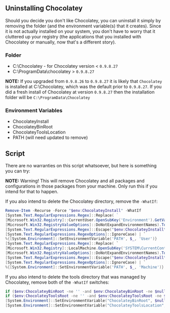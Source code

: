 ## Uninstalling Chocolatey

Should you decide you don't like Chocolatey, you can uninstall it simply by removing the folder (and the environment variable(s) that it creates).  Since it is not actually installed on your system, you don't have to worry that it cluttered up your registry (the applications that you installed with Chocolatey or manually, now that's a different story).

### Folder
* C:\Chocolatey - for Chocolatey version < ```0.9.8.27```
* C:\ProgramData\chocolatey > ```0.9.8.27```

**NOTE:** If you upgraded from ```0.9.8.26``` to ```0.9.8.27``` it is likely that ```Chocolatey``` is installed at C:\Chocolatey, which was the default prior to ```0.9.8.27```.  If you did a fresh install of Chocolatey at version ```0.9.8.27``` then the installation folder will be ```C:\ProgramData\Chocolatey```

### Environment Variables
* ChocolateyInstall
* ChocolateyBinRoot
* ChocolateyToolsLocation
* PATH (will need updated to remove)


## Script

There are no warranties on this script whatsoever, but here is something you can try:

**NOTE:** Warning! This will remove Chocolatey and all packages and configurations in those packages from your machine. Only run this if you intend for that to happen.

If you also intend to delete the Chocolatey directory, remove the `-WhatIf`:
~~~powershell
Remove-Item -Recurse -Force "$env:ChocolateyInstall" -WhatIf
[System.Text.RegularExpressions.Regex]::Replace( ` 
[Microsoft.Win32.Registry]::CurrentUser.OpenSubKey('Environment').GetValue('PATH', '',  `
[Microsoft.Win32.RegistryValueOptions]::DoNotExpandEnvironmentNames).ToString(),  `
[System.Text.RegularExpressions.Regex]::Escape("$env:ChocolateyInstall\bin") + '(?>;)?', '', `
[System.Text.RegularExpressions.RegexOptions]::IgnoreCase) | `
%{[System.Environment]::SetEnvironmentVariable('PATH', $_, 'User')}
[System.Text.RegularExpressions.Regex]::Replace( `
[Microsoft.Win32.Registry]::LocalMachine.OpenSubKey('SYSTEM\CurrentControlSet\Control\Session Manager\Environment\').GetValue('PATH', '', `
[Microsoft.Win32.RegistryValueOptions]::DoNotExpandEnvironmentNames).ToString(),  `
[System.Text.RegularExpressions.Regex]::Escape("$env:ChocolateyInstall\bin") + '(?>;)?', '', `
[System.Text.RegularExpressions.RegexOptions]::IgnoreCase) | `
%{[System.Environment]::SetEnvironmentVariable('PATH', $_, 'Machine')}
~~~

If you also intend to delete the tools directory that was managed by Chocolatey, remove both of the `-WhatIf` switches:
~~~powershell
if ($env:ChocolateyBinRoot -ne '' -and $env:ChocolateyBinRoot -ne $null) { Remove-Item -Recurse -Force "$env:ChocolateyBinRoot" -WhatIf }
if ($env:ChocolateyToolsRoot -ne '' -and $env:ChocolateyToolsRoot -ne $null) { Remove-Item -Recurse -Force "$env:ChocolateyToolsRoot" -WhatIf }
[System.Environment]::SetEnvironmentVariable("ChocolateyBinRoot", $null, 'User')
[System.Environment]::SetEnvironmentVariable("ChocolateyToolsLocation", $null, 'User')
~~~